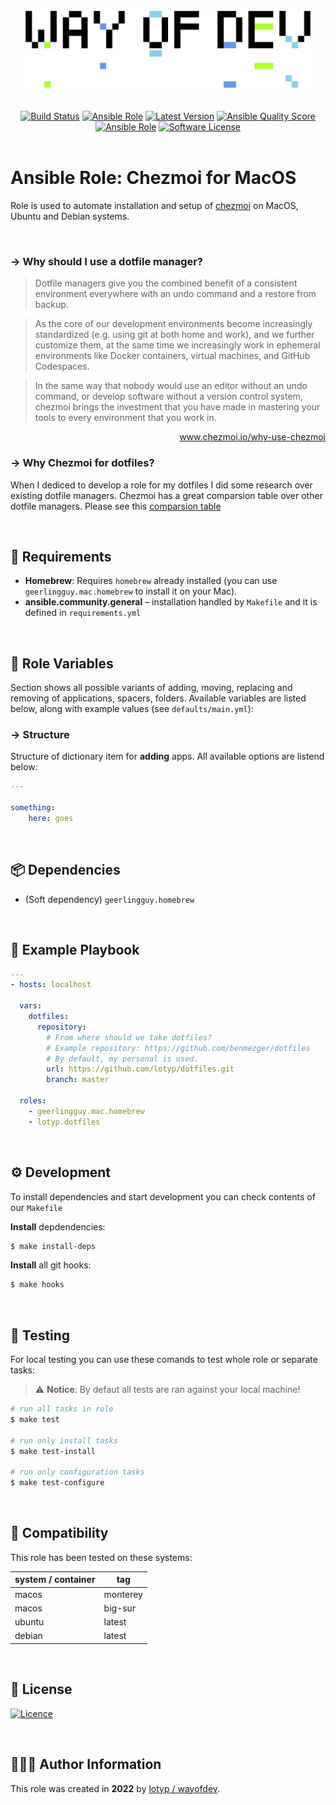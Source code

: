 <br>

<div align="center">
<img width="456" height="60" src="./assets/logo.gh-light-mode-only.png#gh-light-mode-only">
<img width="456" height="60" src="./assets/logo.gh-dark-mode-only.png#gh-dark-mode-only">
</div>


<br>

<br>

<div align="center">
<a href="https://actions-badge.atrox.dev/wayofdev/ansible-role-dotfiles/goto"><img alt="Build Status" src="https://img.shields.io/endpoint.svg?url=https%3A%2F%2Factions-badge.atrox.dev%2Fwayofdev%2Fansible-role-dotfiles%2Fbadge&style=flat-square"/></a>
<a href="https://galaxy.ansible.com/lotyp/dotfiles"><img alt="Ansible Role" src="https://img.shields.io/ansible/role/59060?style=flat-square"/></a>
<a href="https://github.com/wayofdev/ansible-role-dotfiles/tags"><img src="https://img.shields.io/github/v/tag/wayofdev/ansible-role-dotfiles?sort=semver&style=flat-square" alt="Latest Version"></a>
<a href="https://galaxy.ansible.com/lotyp/dotfiles">
<img alt="Ansible Quality Score" src="https://img.shields.io/ansible/quality/59060?style=flat-square"/></a>
<a href="https://galaxy.ansible.com/lotyp/dotfiles">
<img alt="Ansible Role" src="https://img.shields.io/ansible/role/d/59060?style=flat-square"/></a>
<a href="LICENSE"><img src="https://img.shields.io/badge/license-MIT-brightgreen.svg?style=flat-square" alt="Software License"/></a>
</div>


<br>

# Ansible Role: Chezmoi for MacOS

Role is used to automate installation and setup of [chezmoi](https://thekelleys.org.uk/dnsmasq/doc.html) on MacOS, Ubuntu and Debian systems. 

<br>

### → Why should I use a dotfile manager?

> Dotfile managers give you the combined benefit of a consistent environment everywhere with an undo command and a restore from backup.

> As the core of our development environments become increasingly standardized (e.g. using git at both home and work), and we further customize them, at the same time we increasingly work in ephemeral environments like Docker containers, virtual machines, and GitHub Codespaces.

> In the same way that nobody would use an editor without an undo command, or develop software without a version control system, chezmoi brings the investment that you have made in mastering your tools to every environment that you work in.

<div align="right">
  <a href="https://www.chezmoi.io/why-use-chezmoi/">www.chezmoi.io/why-use-chezmoi</a>
</div>

### → Why Chezmoi for dotfiles?

When I dediced to develop a role for my dotfiles I did some research over existing dotfile managers. Chezmoi has a great comparsion table over other dotfile managers. Please see this [comparsion table](https://www.chezmoi.io/comparison-table/)

<br>

## 📑 Requirements

  - **Homebrew**: Requires `homebrew` already installed (you can use `geerlingguy.mac.homebrew` to install it on your Mac).
  - **ansible.community.general** – installation handled by `Makefile` and it is defined in `requirements.yml`

<br>

## 🔧 Role Variables

Section shows all possible variants of adding, moving, replacing and removing of applications, spacers, folders. Available variables are listed below, along with example values (see `defaults/main.yml`):

### → Structure

Structure of dictionary item for **adding** apps. All available options are listend below:

```yaml
---

something:
	here: goes

```

<br>

## 📦 Dependencies

  - (Soft dependency) `geerlingguy.homebrew`

<br>

## 📗 Example Playbook

```yaml
---
- hosts: localhost

  vars:
    dotfiles:
      repository:
        # From where should we take dotfiles?
        # Example repository: https://github.com/benmezger/dotfiles
        # By default, my personal is used.
        url: https://github.com/lotyp/dotfiles.git
        branch: master

  roles:
    - geerlingguy.mac.homebrew
    - lotyp.dotfiles
```

<br>

## ⚙️ Development

To install dependencies and start development you can check contents of our `Makefile`

**Install** depdendencies:

```bash
$ make install-deps
```

**Install** all git hooks:

```bash
$ make hooks
```

<br>

## 🧪 Testing

For local testing you can use these comands to test whole role or separate tasks:

> :warning: **Notice**: By defaut all tests are ran against your local machine!

```bash
# run all tasks in role
$ make test

# run only install tasks
$ make test-install

# run only configuration tasks
$ make test-configure
```

<br>

## 🧩 Compatibility

This role has been tested on these systems:

| system / container | tag      |
| :----------------- | -------- |
| macos              | monterey |
| macos              | big-sur  |
| ubuntu             | latest   |
| debian             | latest   |

<br>

## 🤝 License

[![Licence](https://img.shields.io/github/license/wayofdev/ansible-role-dock?style=for-the-badge)](./LICENSE)

<br>

## 🙆🏼‍♂️ Author Information

This role was created in **2022** by [lotyp / wayofdev](https://github.com/wayofdev).

